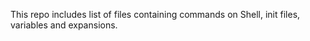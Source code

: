This repo  includes list of files containing commands on Shell, init files, variables and expansions.
